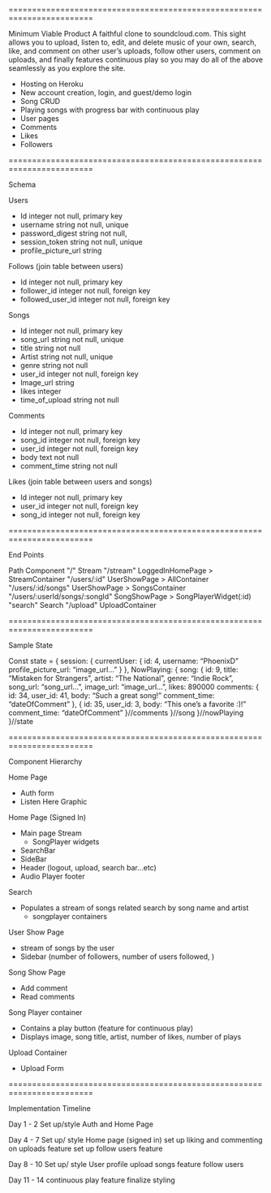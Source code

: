 ========================================================================

Minimum Viable Product
A faithful clone to soundcloud.com. This sight allows you to upload,
listen to, edit, and delete music of your own, search, like, and comment
on other user’s uploads, follow other users, comment on uploads, and
finally features continuous play so you may do all of the above
seamlessly as you explore the site.

* Hosting on Heroku
* New account creation, login, and guest/demo login
* Song CRUD
* Playing songs with progress bar with continuous play
* User pages
* Comments
* Likes
* Followers


========================================================================

Schema

Users
* Id                      integer            not null, primary key
* username                string             not null, unique
* password_digest         string             not null,
* session_token           string             not null, unique
* profile_picture_url     string

Follows (join table between users)
* Id                      integer            not null, primary key
* follower_id             integer            not null, foreign key
* followed_user_id        integer            not null, foreign key

Songs
* Id                      integer            not null, primary key
* song_url                string             not null, unique
* title                   string             not null
* Artist                  string             not null, unique
* genre                   string             not null
* user_id                 integer            not null, foreign key
* Image_url               string
* likes                   integer            
* time_of_upload          string             not null

Comments
* Id                      integer            not null, primary key
* song_id                 integer            not null, foreign key
* user_id                 integer            not null, foreign key
* body                    text               not null
* comment_time            string             not null

Likes (join table between users and songs)
* Id                      integer            not null, primary key
* user_id                 integer            not null, foreign key
* song_id                 integer            not null, foreign key


========================================================================

End Points

Path							Component
"/"							Stream
"/stream"						LoggedInHomePage > StreamContainer
"/users/:id"					UserShowPage > AllContainer
"/users/:id/songs"				UserShowPage > SongsContainer
"/users/:userId/songs/:songId"	SongShowPage > SongPlayerWidget(:id)
"search"						Search
"/upload"						UploadContainer


========================================================================

Sample State

Const state = {
	session: {
		currentUser: {
			id: 4,
			username: “PhoenixD”
			profile_picture_url: “image_url…”
		}
	},
	NowPlaying: {
		song: {
			id: 9,
			title: “Mistaken for Strangers”,
			artist: “The National”,
			genre: “Indie Rock”,
			song_url: “song_url…”,
			image_url: “image_url…”,
			likes: 890000
			comments: {
				id: 34,
				user_id: 41,
				body: “Such a great song!”
				comment_time: “dateOfComment”
				},
				{
				id: 35,
				user_id: 3,
				body: “This one’s a favorite :)!”
				comment_time: “dateOfComment”
			}//comments
		}//song
	}//nowPlaying
}//state		


========================================================================

Component Hierarchy


Home Page
*  Auth form
* Listen Here Graphic

Home Page (Signed In)
* Main page Stream
    * SongPlayer widgets
* SearchBar
* SideBar
* Header (logout, upload, search bar…etc)
* Audio Player footer

Search
* Populates a stream of songs related search by song name and artist
    * songplayer containers

User Show Page
* stream of songs by the user
* Sidebar (number of followers, number of users followed, )

Song Show Page
*  Add comment
* Read comments

Song Player container
* Contains a play button (feature for continuous play)
* Displays image, song title, artist, number of likes, number of plays

Upload Container
*   Upload Form


========================================================================

Implementation Timeline

Day 1 - 2
  Set up/style Auth and Home Page

Day 4 - 7
  Set up/ style Home page (signed in)
  set up liking and commenting on uploads feature
  set up follow users feature

Day 8 - 10
  Set up/ style User profile
  upload songs feature
  follow users

Day 11 - 14
  continuous play feature
  finalize styling
